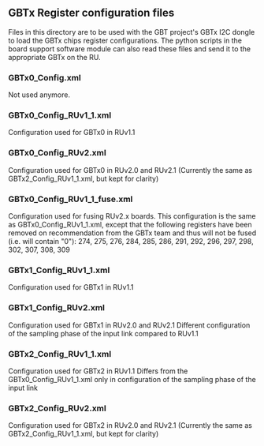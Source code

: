 ## GBTx Register configuration files

Files in this directory are to be used with the GBT project's GBTx I2C dongle to load the GBTx chips register
configurations. The python scripts in the board support software module can also read these files and
send it to the appropriate GBTx on the RU.

### GBTx0\_Config.xml
Not used anymore.

### GBTx0\_Config\_RUv1\_1.xml
Configuration used for GBTx0 in RUv1.1

### GBTx0\_Config\_RUv2.xml
Configuration used for GBTx0 in RUv2.0 and RUv2.1 
(Currently the same as GBTx2\_Config\_RUv1\_1.xml, but kept for clarity)

### GBTx0\_Config\_RUv1\_1\_fuse.xml
Configuration used for fusing RUv2.x boards. This configuration is the same as GBTx0\_Config\_RUv1\_1.xml,
except that the following registers have been removed on recommendation from the GBTx team and thus
will not be fused (i.e. will contain "0"): 274, 275, 276, 284, 285, 286, 291, 292,
296, 297, 298, 302, 307, 308, 309

### GBTx1\_Config\_RUv1\_1.xml
Configuration used for GBTx1 in RUv1.1

### GBTx1\_Config\_RUv2.xml
Configuration used for GBTx1 in RUv2.0 and RUv2.1 
Different configuration of the sampling phase of the input link compared to RUv1.1

### GBTx2\_Config\_RUv1\_1.xml
Configuration used for GBTx2 in RUv1.1
Differs from the GBTx0\_Config\_RUv1\_1.xml only in configuration of the sampling phase of the input link

### GBTx2\_Config\_RUv2.xml
Configuration used for GBTx2 in RUv2.0 and RUv2.1 
(Currently the same as GBTx2\_Config\_RUv1\_1.xml, but kept for clarity)

